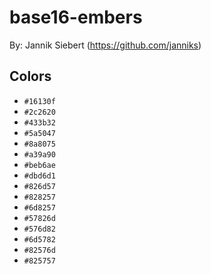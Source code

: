 # base16-embers

By: Jannik Siebert (https://github.com/janniks)

## Colors

* `#16130f`
* `#2c2620`
* `#433b32`
* `#5a5047`
* `#8a8075`
* `#a39a90`
* `#beb6ae`
* `#dbd6d1`
* `#826d57`
* `#828257`
* `#6d8257`
* `#57826d`
* `#576d82`
* `#6d5782`
* `#82576d`
* `#825757`
